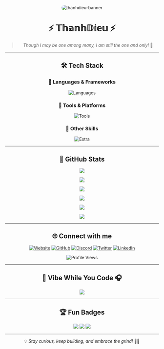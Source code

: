 <div align="center">

<img src="https://i.imgur.com/I5T0Zin.jpeg" alt="thanhdieu-banner" style="border-radius: 15px; animation: glow 2s infinite alternate;">

# ⚡ 𝕋𝕙𝕒𝕟𝕙𝔻𝕚𝕖𝕦 ⚡

> *Though I may be one among many, I am still the one and only!* 🚀

---

## 🛠 Tech Stack

### 🚀 Languages & Frameworks
![Languages](https://skillicons.dev/icons?i=python,php,js,ts,java,cpp,rust,go,dart,swift,kotlin,cs,ruby,perl,lua&perline=8&theme=dark)

### 🔧 Tools & Platforms
![Tools](https://skillicons.dev/icons?i=github,vscode,linux,git,docker,nginx,postgres,mysql,redis,aws,cloudflare,kubernetes,ansible,jenkins&perline=6&theme=dark)

### 💎 Other Skills
![Extra](https://skillicons.dev/icons?i=figma,blender,flutter,graphql,selenium,unity,unreal&perline=6&theme=dark)

---

## 🚀 GitHub Stats
<p align="center">
  <img src="https://github-readme-stats.vercel.app/api?username=WusThanhDieu&show_icons=true&hide=issues,contribs&theme=radical&hide_border=true&border_radius=10&count_private=true">
</p>
<p align="center">
  <img src="https://github-readme-streak-stats.herokuapp.com/?user=WusThanhDieu&theme=radical&hide_border=true&border_radius=10">
</p>
<p align="center">
  <img src="https://github-readme-stats.vercel.app/api/top-langs/?username=WusThanhDieu&layout=compact&theme=radical&hide_border=true&border_radius=10">
</p>
<p align="center">
  <img src="https://github-profile-trophy.vercel.app/?username=WusThanhDieu&theme=radical&no-bg=true&no-frame=true">
</p>
<p align="center">
  <img src="https://github-profile-summary-cards.vercel.app/api/cards/profile-details?username=WusThanhDieu&theme=radical">
</p>
<p align="center">
  <img src="https://activity-graph.herokuapp.com/graph?username=WusThanhDieu&theme=radical">
</p>

---

## 🌐 Connect with me

[![Website](https://img.shields.io/badge/🌎-Website-0D1117?style=for-the-badge&logo=firefox&logoColor=white)](https://thanhdieu.com/)
[![GitHub](https://img.shields.io/badge/GitHub-100000?style=for-the-badge&logo=github&logoColor=white)](https://github.com/WusThanhDieu)
[![Discord](https://img.shields.io/badge/Discord-5865F2?style=for-the-badge&logo=discord&logoColor=white)](https://discord.com/users/YOUR_DISCORD_ID)
[![Twitter](https://img.shields.io/badge/Twitter-1DA1F2?style=for-the-badge&logo=twitter&logoColor=white)](https://twitter.com/YOUR_TWITTER_HANDLE)
[![LinkedIn](https://img.shields.io/badge/LinkedIn-0077B5?style=for-the-badge&logo=linkedin&logoColor=white)](https://linkedin.com/in/YOUR_LINKEDIN_ID)

![Profile Views](https://hits.seeyoufarm.com/api/count/incr/badge.svg?url=https%3A%2F%2Fgithub.com%2FWusThanhDieu&count_bg=%23000000&title_bg=%23000000&icon=spacex.svg&icon_color=%23E7E7E7&title=Hits&edge_flat=true)

---

## 🎵 Vibe While You Code 🎧
<p align="center">
  <img src="https://spotify-github-profile.vercel.app/api/view?uid=YOUR_SPOTIFY_ID&cover_image=true&theme=novatorem&show_offline=false&background_color=000000&bar_color=53b14f&bar_color_cover=true">
</p>

---

## 🏆 Fun Badges
<p align="center">
  <img src="https://forthebadge.com/images/badges/made-with-python.svg">
  <img src="https://forthebadge.com/images/badges/powered-by-coffee.svg">
  <img src="https://forthebadge.com/images/badges/built-with-love.svg">
</p>

---

💡 *Stay curious, keep building, and embrace the grind!* 🚀🔥
